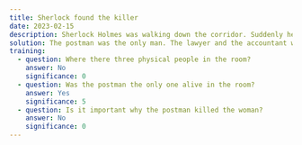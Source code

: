 ```yaml
---
title: Sherlock found the killer
date: 2023-02-15
description: Sherlock Holmes was walking down the corridor. Suddenly he heard a woman screaming, “Please, John, don’t kill me!” A shot rang. Holmes burst into the room. In one corner lay a dead woman and a gun. In another corner stood a postman, a lawyer, and an accountant. Sherlock looked at them, approached the postman, and grabbed him - “I will arrest you for killing this woman.” It was really the postman who killed this woman, but how could Holmes know it?
solution: The postman was the only man. The lawyer and the accountant were women.
training:
  - question: Where there three physical people in the room?
    answer: No
    significance: 0
  - question: Was the postman the only one alive in the room?
    answer: Yes
    significance: 5
  - question: Is it important why the postman killed the woman?
    answer: No
    significance: 0
---
```

